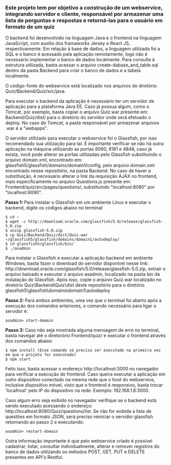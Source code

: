 <h3>Este projeto tem por objetivo a construção de um webservice, integrando servidor e cliente, responsável por armazenar uma lista de perguntas e respostas e retorná-las para o usuário em formato de um quiz</h3>

<p>O backend foi desenvolvido na linguagem Java e o frontend na linguagem JavaScript, com auxílio dos framaworks Jersey e React JS, respectivamente. Em relação à base de dados, a linguagem utilizada foi a SQL e o banco é acessado pela aplicação remotamente, logo não é necessário implementar o banco de dados localmente. Para consulta à estrutura utilizada, basta acessar o arquivo create-dabase_and_table.sql dentro da pasta Backend para criar o banco de dados e a tabela localmente.</p>

<p>O código-fonte do webservice está localizado nos arquivos do diretório: Quiz/Backend/Quiz/src/java.</p>

<p>Para executar o backend da aplicação é necessário ter um servidor de aplicação para a plataforma Java EE. Caso já possua algum, como o Tomcat, por exemplo, basta copiar o arquivo Quiz.war presente em: Backend/Quiz/dist/ para o diretório do servidor onde será efetuado o deploy. No caso do Tomcat, a pasta responsável por armazenar arquivos .war é a "webapps".</p>

<p>O servidor utilizado para executar o webservice foi o Glassfish, por isso recomendado sua utilização para tal. É importante verificar se não há outra aplicação na máquina utilizando as portas 8080, 8181 e 4848, caso já exista, você pode alterar as portas utilizadas pelo Glassfish substituindo o arquivo domain.xml, encontrado em: glassfish5/glassfish/domains/domain1/config, pelo arquivo domain.xml encontrado nesse repositório, na pasta Backend. No caso de haver a substituição, é necessário alterar o link da requisição AJAX no frontend, mais especificamente no arquivo Questions.js presente em: Frontend/quiz/src/pages/questions/, substituindo "localhost:8080" por "localhost:9090".</p>

<p><b>Passo 1: </b>Para instalar o Glassfish em um ambiente Linux e executar o backend, digite os códigos abaixo no terminal:</p>

```console
$ cd ~ 
$ wget -c http://download.oracle.com/glassfish/5.0/release/glassfish-5.0.zip 
$ unzip glassfish-5.0.zip 
$ cp Quiz/Backend/Quiz/dist/Quiz.war ~/glassfish5/glassfish/domains/domain1/autodeploy/ 
$ cd glassfish5/glassfish/bin/ 
$ ./asadmin 
```

<p>Para instalar o Glassfish e executar a aplicação backend em ambiente Windows, basta fazer o download do servidor disponível nesse link: http://download.oracle.com/glassfish/5.0/release/glassfish-5.0.zip, extrair o arquivo baixado e executar o arquivo asadmin, localizado na pasta bin da instalação do Glassfish. Após isso, copie o arquivo Quiz.war localizado no diretório Quiz\Backend\Quiz\dist deste repositório para o diretório glassfish5\glassfish\domains\domain1\autodeploy</p>

<p><b>Passo 2: </b>Para ambos ambientes, uma vez que o terminal foi aberto após a execução dos comandos anteriores, o comando necessário para ligar o servidor é:</p> 

```console
asadmin> start-domain
```

<p><b>Passo 3: </b>Caso não seja mostrada alguma mensagem de erro no terminal, basta navegar até o diretorório Frontend/quiz/ e executar o frontend através dos comandos abaixo: </p>

```console
$ npm install (Esse comando só precisa ser executado na primeira vez em que o projeto for executado)
$ npm start
```

<p>Feito isso, basta acessar o endereço http://localhost:3000 no navegador para verificar a execução do frontend. Caso queira executar a aplicação em outro dispositivo conectado na mesma rede que o host do webservice, inclusive dispositivo móvel, visto que o frontend é responsivo, basta trocar 'localhost' pelo IP do dispositivo na rede. Exemplo: 192.168.1.8:3000.

<p>Caso algum erro seja exibido no navegador verifique se o backend está sendo executado acessando o endereço: http://localhost:8080/Quiz/questions/list. Se não for exibida a lista de questões em formato JSON, será preciso reiniciar o servidor glassfish retornando ao passo 2 e executando:</p>

```console
asadmin> restart-domain
``` 

<p>Outra informação importante é que pelo webservice criado é possível cadastrar, listar, consultar individualmente, alterar e remover registros do banco de dados utilizando os métodos POST, GET, PUT e DELETE presentes em API's Restful.</p>